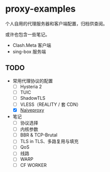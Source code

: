 # proxy-examples

个人自用的代理服务器和客户端配置，归档供查阅。

或许也包含一些笔记。

- Clash.Meta 客户端
- sing-box 服务端

## TODO

- 常用代理协议的配置
  - [ ] Hysteria 2
  - [ ] TUIC
  - [ ] ShadowTLS
  - [ ] VLESS（REALITY / 套 CDN）
  - [x] [Naiveproxy](./docs/protocols/naiveproxy.md)
- 笔记
  - [ ] 协议选择
  - [ ] 内核参数
  - [ ] BBR & TCP-Brutal
  - [ ] TLS in TLS、多路复用与填充
  - [ ] QoS
  - [ ] 线路
  - [ ] WARP
  - [ ] CF WORKER